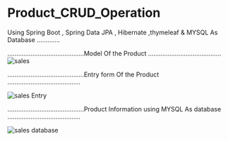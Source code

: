 # Product_CRUD_Operation
Using Spring Boot , Spring Data JPA , Hibernate ,thymeleaf &amp; MYSQL As Database .............

...........................................Model Of the Product .........................................
![sales](https://user-images.githubusercontent.com/62325742/157204995-a6596059-57dc-4976-81e0-619548ee96cc.PNG)




...........................................Entry form  Of the Product .........................................


![sales Entry](https://user-images.githubusercontent.com/62325742/157205187-3eb3a587-ed85-4697-95dd-be76f105e342.PNG)




...........................................Product Information using MYSQL As database .........................................


![sales database](https://user-images.githubusercontent.com/62325742/157205376-3820fed3-85f4-4414-84b2-4c45a77edef1.PNG)
